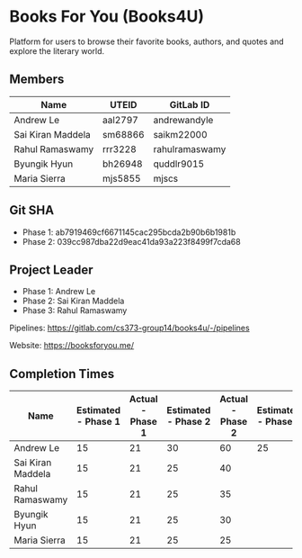 # Books For You (Books4U)

Platform for users to browse their favorite books, authors, and quotes and explore the literary world.

## Members

|  Name | UTEID  | GitLab ID  |
|---|---|---|
|Andrew Le|aal2797|andrewandyle|
|Sai Kiran Maddela|sm68866|saikm22000|
|Rahul Ramaswamy|rrr3228|rahulramaswamy|
|Byungik Hyun|bh26948|quddlr9015|
|Maria Sierra|mjs5855|mjscs|


## Git SHA
* Phase 1: ab7919469cf6671145cac295bcda2b90b6b1981b
* Phase 2: 039cc987dba22d9eac41da93a223f8499f7cda68

## Project Leader
* Phase 1: Andrew Le
* Phase 2: Sai Kiran Maddela
* Phase 3: Rahul Ramaswamy

Pipelines: https://gitlab.com/cs373-group14/books4u/-/pipelines

Website: https://booksforyou.me/

## Completion Times

| Name | Estimated - Phase 1 | Actual - Phase 1 | Estimated - Phase 2| Actual - Phase 2| Estimated - Phase 3| Actual - Phase 3|
|------|-----------|--------|---------|-------|-------|-------|
|Andrew Le|15|21|30|60|25|50|
|Sai Kiran Maddela|15|21|25|40|||
|Rahul Ramaswamy|15|21|25|35|||
|Byungik Hyun|15|21|25|30|||
|Maria Sierra|15|21|25|25|||
